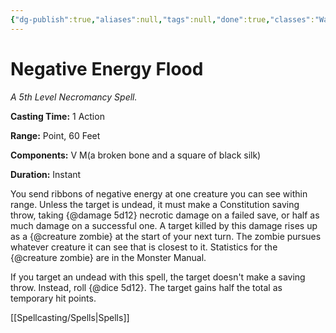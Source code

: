 ```yaml
---
{"dg-publish":true,"aliases":null,"tags":null,"done":true,"classes":"Warlock, Wizard,","spellLevel":5,"school":"Necromancy","source":"XGE","permalink":"/spells/negative-energy-flood/","dgHomeLink":false,"dgPassFrontmatter":true}
---
```


# Negative Energy Flood
*A 5th Level Necromancy Spell.*

**Casting Time:** 1 Action

**Range:** Point, 60 Feet

**Components:** V M(a broken bone and a square of black silk)

**Duration:** Instant

You send ribbons of negative energy at one creature you can see within range. Unless the target is undead, it must make a Constitution saving throw, taking {@damage 5d12} necrotic damage on a failed save, or half as much damage on a successful one. A target killed by this damage rises up as a {@creature zombie} at the start of your next turn. The zombie pursues whatever creature it can see that is closest to it. Statistics for the {@creature zombie} are in the Monster Manual.



If you target an undead with this spell, the target doesn't make a saving throw. Instead, roll {@dice 5d12}. The target gains half the total as temporary hit points.

[[Spellcasting/Spells|Spells]]